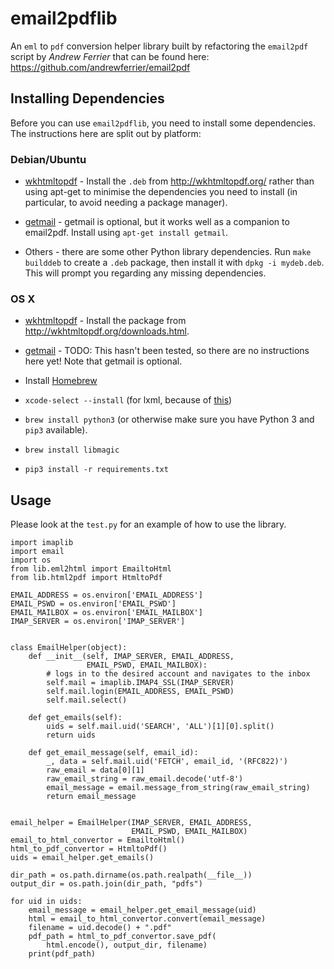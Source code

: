 # email2pdflib

An `eml` to `pdf` conversion helper library built by refactoring the `email2pdf` script by *Andrew Ferrier* that can be found here: https://github.com/andrewferrier/email2pdf

## Installing Dependencies

Before you can use `email2pdflib`, you need to install some dependencies. The
instructions here are split out by platform:

### Debian/Ubuntu

* [wkhtmltopdf](http://wkhtmltopdf.org/) - Install the `.deb` from
  http://wkhtmltopdf.org/ rather than using apt-get to minimise the
  dependencies you need to install (in particular, to avoid needing a package
  manager).

* [getmail](http://pyropus.ca/software/getmail/) - getmail is optional, but it
  works well as a companion to email2pdf. Install using `apt-get install
  getmail`.

* Others - there are some other Python library dependencies. Run `make
  builddeb` to create a `.deb` package, then install it with `dpkg -i
  mydeb.deb`. This will prompt you regarding any missing dependencies.

### OS X

* [wkhtmltopdf](http://wkhtmltopdf.org/) - Install the package from
  http://wkhtmltopdf.org/downloads.html.

* [getmail](http://pyropus.ca/software/getmail/) - TODO: This hasn't been
  tested, so there are no instructions here yet! Note that getmail is
  optional.

* Install [Homebrew](http://brew.sh/)

* `xcode-select --install` (for lxml, because of
  [this](http://stackoverflow.com/questions/19548011/cannot-install-lxml-on-mac-os-x-10-9))

* `brew install python3` (or otherwise make sure you have Python 3 and `pip3`
  available).

* `brew install libmagic`

* `pip3 install -r requirements.txt`

## Usage

Please look at the `test.py` for an example of how to use the library.

```
import imaplib
import email
import os
from lib.eml2html import EmailtoHtml
from lib.html2pdf import HtmltoPdf

EMAIL_ADDRESS = os.environ['EMAIL_ADDRESS']
EMAIL_PSWD = os.environ['EMAIL_PSWD']
EMAIL_MAILBOX = os.environ['EMAIL_MAILBOX']
IMAP_SERVER = os.environ['IMAP_SERVER']


class EmailHelper(object):
    def __init__(self, IMAP_SERVER, EMAIL_ADDRESS,
                 EMAIL_PSWD, EMAIL_MAILBOX):
        # logs in to the desired account and navigates to the inbox
        self.mail = imaplib.IMAP4_SSL(IMAP_SERVER)
        self.mail.login(EMAIL_ADDRESS, EMAIL_PSWD)
        self.mail.select()

    def get_emails(self):
        uids = self.mail.uid('SEARCH', 'ALL')[1][0].split()
        return uids

    def get_email_message(self, email_id):
        _, data = self.mail.uid('FETCH', email_id, '(RFC822)')
        raw_email = data[0][1]
        raw_email_string = raw_email.decode('utf-8')
        email_message = email.message_from_string(raw_email_string)
        return email_message


email_helper = EmailHelper(IMAP_SERVER, EMAIL_ADDRESS,
                           EMAIL_PSWD, EMAIL_MAILBOX)
email_to_html_convertor = EmailtoHtml()
html_to_pdf_convertor = HtmltoPdf()
uids = email_helper.get_emails()

dir_path = os.path.dirname(os.path.realpath(__file__))
output_dir = os.path.join(dir_path, "pdfs")

for uid in uids:
    email_message = email_helper.get_email_message(uid)
    html = email_to_html_convertor.convert(email_message)
    filename = uid.decode() + ".pdf"
    pdf_path = html_to_pdf_convertor.save_pdf(
        html.encode(), output_dir, filename)
    print(pdf_path)

```

